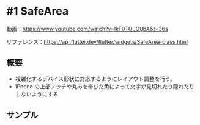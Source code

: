 # #1 SafeArea

動画：https://www.youtube.com/watch?v=lkF0TQJO0bA&t=36s

リファレンス：https://api.flutter.dev/flutter/widgets/SafeArea-class.html

## 概要

- 複雑化するデバイス形状に対応するようにレイアウト調整を行う。
- iPhone の上部ノッチや丸みを帯びた角によって文字が見切れたり隠れたりしないようにする

## サンプル
